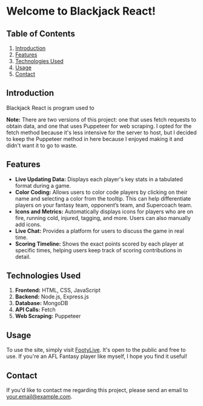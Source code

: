 # Welcome to Blackjack React!

## Table of Contents
1. [Introduction](#introduction)
2. [Features](#features)
3. [Technologies Used](#technologies-used)
4. [Usage](#usage)
5. [Contact](#contact)

## Introduction
Blackjack React is program used to 

**Note:** There are two versions of this project: one that uses fetch requests to obtain data, and one that uses Puppeteer for web scraping. I opted for the fetch method because it's less intensive for the server to host, but I decided to keep the Puppeteer method in here because I enjoyed making it and didn't want it to go to waste.

## Features
- **Live Updating Data:** Displays each player's key stats in a tabulated format during a game.
- **Color Coding:** Allows users to color code players by clicking on their name and selecting a color from the tooltip. This can help differentiate players on your fantasy team, opponent’s team, and Supercoach team.
- **Icons and Metrics:** Automatically displays icons for players who are on fire, running cold, injured, tagging, and more. Users can also manually add icons.
- **Live Chat:** Provides a platform for users to discuss the game in real time.
- **Scoring Timeline:** Shows the exact points scored by each player at specific times, helping users keep track of scoring contributions in detail.

## Technologies Used
1. **Frontend:** HTML, CSS, JavaScript
2. **Backend:** Node.js, Express.js
3. **Database:** MongoDB
4. **API Calls:** Fetch
5. **Web Scraping:** Puppeteer

## Usage
To use the site, simply visit [FootyLive](https://footylive.onrender.com). It's open to the public and free to use. If you're an AFL Fantasy player like myself, I hope you find it useful!

## Contact
If you'd like to contact me regarding this project, please send an email to [your.email@example.com](mailto:your.email@example.com).

